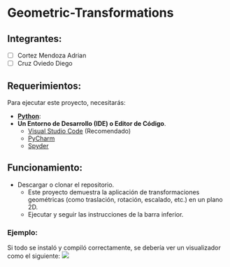 # Geometric-Transformations

## Integrantes: 
- [ ] Cortez Mendoza Adrian
- [ ] Cruz Oviedo Diego

## Requerimientos:

Para ejecutar este proyecto, necesitarás:

- **[Python](https://www.python.org/)**: 
- **Un Entorno de Desarrollo (IDE) o Editor de Código**.
  - [Visual Studio Code](https://code.visualstudio.com/) (Recomendado)
  - [PyCharm](https://www.jetbrains.com/pycharm/) 
  - [Spyder](https://www.spyder-ide.org/) 

## Funcionamiento:
- Descargar o clonar el repositorio.
  - Este proyecto demuestra la aplicación de transformaciones geométricas (como traslación, rotación, escalado, etc.) en un plano 2D.
  - Ejecutar y seguir las instrucciones de la barra inferior.

### Ejemplo:
Si todo se instaló y compiló correctamente, se debería ver un visualizador como el siguiente:
![](https://imgur.com/E9wCFa8)
